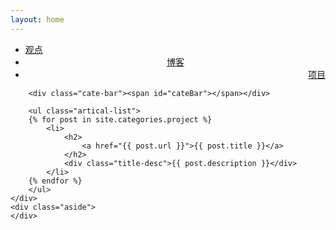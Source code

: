 ```yaml
---
layout: home
---
```


<div class="index-content project">
    <div class="section">
        <ul class="artical-cate">
            <li><a href="/"><span>观点</span></a></li>
            <li style="text-align:center"><a href="/blog"><span>博客</span></a></li>
            <li class="on" style="text-align:right"><a href="/project"><span>项目</span></a></li>
        </ul>

        <div class="cate-bar"><span id="cateBar"></span></div>

        <ul class="artical-list">
        {% for post in site.categories.project %}
            <li>
                <h2>
                    <a href="{{ post.url }}">{{ post.title }}</a>
                </h2>
                <div class="title-desc">{{ post.description }}</div>
            </li>
        {% endfor %}
        </ul>
    </div>
    <div class="aside">
    </div>
</div>
